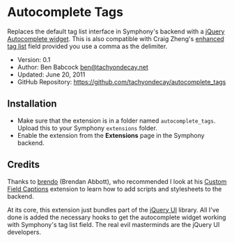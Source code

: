 # Autocomplete Tags

Replaces the default tag list interface in Symphony's backend with a [jQuery Autocomplete widget](http://jqueryui.com/demos/autocomplete/). This is also compatible with Craig Zheng's [enhanced tag list](https://github.com/czheng/enhancedtaglist/) field provided you use a comma as the delimiter.

- Version: 0.1
- Author: Ben Babcock <ben@tachyondecay.net>
- Updated: June 20, 2011
- GitHub Repository: https://github.com/tachyondecay/autocomplete_tags

## Installation

- Make sure that the extension is in a folder named `autocomplete_tags`. Upload this to your Symphony `extensions` folder.
- Enable the extension from the **Extensions** page in the Symphony backend.

## Credits

Thanks to [brendo](https://github.com/brendo) (Brendan Abbott), who recommended I look at his [Custom Field Captions](https://github.com/brendo/customfieldcaptions) extension to learn how to add scripts and stylesheets to the backend.

At its core, this extension just bundles part of the [jQuery UI](http://jqueryui.com) library. All I've done is added the necessary hooks to get the autocomplete widget working with Symphony's tag list field. The real evil masterminds are the jQuery UI developers.